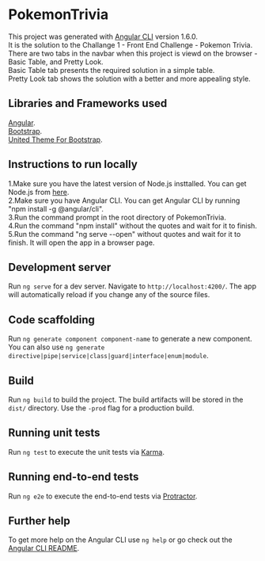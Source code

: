 # PokemonTrivia

This project was generated with [Angular CLI](https://github.com/angular/angular-cli) version 1.6.0. <br>
It is the solution to the Challange 1 - Front End Challenge - Pokemon Trivia. <br>
There are two tabs in the navbar when this project is viewd on the browser - Basic Table, and Pretty Look. <br>
Basic Table tab presents the required solution in a simple table. <br>
Pretty Look tab shows the solution with a better and more appealing style. <br>

## Libraries and Frameworks used

[Angular](https://cli.angular.io/). <br>
[Bootstrap](https://getbootstrap.com/docs/3.3/). <br>
[United Theme For Bootstrap](https://bootswatch.com/3/united/). <br>

## Instructions to run locally

1.Make sure you have the latest version of Node.js insttalled. You can get Node.js from [here](https://nodejs.org/en/).</a>  <br>
2.Make sure you have Angular CLI. You can get Angular CLI by running "npm install -g @angular/cli". <br>
3.Run the command prompt in the root directory of PokemonTrivia.  <br>
4.Run the command "npm install" without the quotes and wait for it to finish.  <br>
5.Run the command "ng serve --open" without quotes and wait for it to finish. It will open the app in a browser page.

## Development server

Run `ng serve` for a dev server. Navigate to `http://localhost:4200/`. The app will automatically reload if you change any of the source files.

## Code scaffolding

Run `ng generate component component-name` to generate a new component. You can also use `ng generate directive|pipe|service|class|guard|interface|enum|module`.

## Build

Run `ng build` to build the project. The build artifacts will be stored in the `dist/` directory. Use the `-prod` flag for a production build.

## Running unit tests

Run `ng test` to execute the unit tests via [Karma](https://karma-runner.github.io).

## Running end-to-end tests

Run `ng e2e` to execute the end-to-end tests via [Protractor](http://www.protractortest.org/).

## Further help

To get more help on the Angular CLI use `ng help` or go check out the [Angular CLI README](https://github.com/angular/angular-cli/blob/master/README.md).

